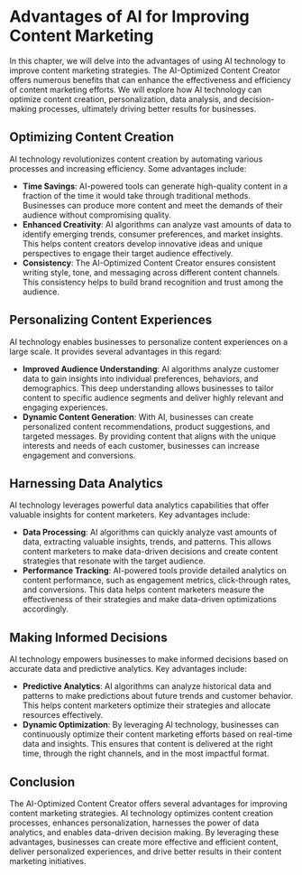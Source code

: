 # Advantages of AI for Improving Content Marketing

In this chapter, we will delve into the advantages of using AI technology to improve content marketing strategies. The AI-Optimized Content Creator offers numerous benefits that can enhance the effectiveness and efficiency of content marketing efforts. We will explore how AI technology can optimize content creation, personalization, data analysis, and decision-making processes, ultimately driving better results for businesses.

## Optimizing Content Creation

AI technology revolutionizes content creation by automating various processes and increasing efficiency. Some advantages include:

- **Time Savings**: AI-powered tools can generate high-quality content in a fraction of the time it would take through traditional methods. Businesses can produce more content and meet the demands of their audience without compromising quality.
- **Enhanced Creativity**: AI algorithms can analyze vast amounts of data to identify emerging trends, consumer preferences, and market insights. This helps content creators develop innovative ideas and unique perspectives to engage their target audience effectively.
- **Consistency**: The AI-Optimized Content Creator ensures consistent writing style, tone, and messaging across different content channels. This consistency helps to build brand recognition and trust among the audience.

## Personalizing Content Experiences

AI technology enables businesses to personalize content experiences on a large scale. It provides several advantages in this regard:

- **Improved Audience Understanding**: AI algorithms analyze customer data to gain insights into individual preferences, behaviors, and demographics. This deep understanding allows businesses to tailor content to specific audience segments and deliver highly relevant and engaging experiences.
- **Dynamic Content Generation**: With AI, businesses can create personalized content recommendations, product suggestions, and targeted messages. By providing content that aligns with the unique interests and needs of each customer, businesses can increase engagement and conversions.

## Harnessing Data Analytics

AI technology leverages powerful data analytics capabilities that offer valuable insights for content marketers. Key advantages include:

- **Data Processing**: AI algorithms can quickly analyze vast amounts of data, extracting valuable insights, trends, and patterns. This allows content marketers to make data-driven decisions and create content strategies that resonate with the target audience.
- **Performance Tracking**: AI-powered tools provide detailed analytics on content performance, such as engagement metrics, click-through rates, and conversions. This data helps content marketers measure the effectiveness of their strategies and make data-driven optimizations accordingly.

## Making Informed Decisions

AI technology empowers businesses to make informed decisions based on accurate data and predictive analytics. Key advantages include:

- **Predictive Analytics**: AI algorithms can analyze historical data and patterns to make predictions about future trends and customer behavior. This helps content marketers optimize their strategies and allocate resources effectively.
- **Dynamic Optimization**: By leveraging AI technology, businesses can continuously optimize their content marketing efforts based on real-time data and insights. This ensures that content is delivered at the right time, through the right channels, and in the most impactful format.

## Conclusion

The AI-Optimized Content Creator offers several advantages for improving content marketing strategies. AI technology optimizes content creation processes, enhances personalization, harnesses the power of data analytics, and enables data-driven decision making. By leveraging these advantages, businesses can create more effective and efficient content, deliver personalized experiences, and drive better results in their content marketing initiatives.
